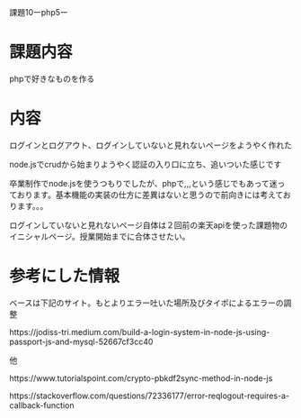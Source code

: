 課題10ーphp5ー
<h1>課題内容</h1>
<p>phpで好きなものを作る<p>

<h1>内容</h1>
<p>ログインとログアウト、ログインしていないと見れないページをようやく作れた</p>
<p>node.jsでcrudから始まりようやく認証の入り口に立ち、追いついた感じです</p>
<p>卒業制作でnode.jsを使うつもりでしたが、phpで,,,という感じでもあって迷っております。基本機能の実装の仕方に差異はないと思うので前向きには考えております。。。</p>
<p>ログインしていないと見れないページ自体は２回前の楽天apiを使った課題物のイニシャルページ。授業開始までに合体させたい。</p>

<h1>参考にした情報</h1>
<p>ベースは下記のサイト。もとよりエラー吐いた場所及びタイポによるエラーの調整<p>
<p>https://jodiss-tri.medium.com/build-a-login-system-in-node-js-using-passport-js-and-mysql-52667cf3cc40</p>
<p>他</p>
<p>https://www.tutorialspoint.com/crypto-pbkdf2sync-method-in-node-js</p>
<p>https://stackoverflow.com/questions/72336177/error-reqlogout-requires-a-callback-function</p>
